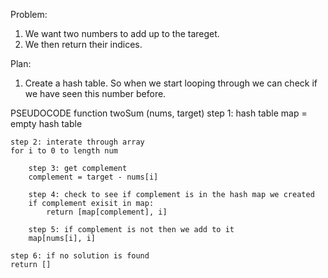 Problem:

1. We want two numbers to add up to the tareget.
2. We then return their indices.

Plan:

1. Create a hash table. So when we start looping through
   we can check if we have seen this number before.

PSEUDOCODE
function twoSum (nums, target)
step 1: hash table
map = empty hash table

    step 2: interate through array
    for i to 0 to length num

        step 3: get complement
        complement = target - nums[i]

        step 4: check to see if complement is in the hash map we created
        if complement exisit in map:
            return [map[complement], i]

        step 5: if complement is not then we add to it
        map[nums[i], i]

    step 6: if no solution is found
    return []
